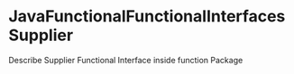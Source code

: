 # JavaFunctionalFunctionalInterfacesSupplier
Describe Supplier Functional Interface inside function Package
